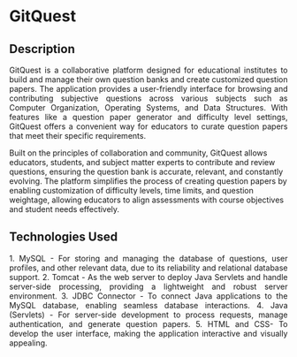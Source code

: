 # GitQuest

## Description
<p align="justify">GitQuest is a collaborative platform designed for educational institutes to build and manage their own question banks and create customized question papers. The application provides a user-friendly interface for browsing and contributing subjective questions across various subjects such as Computer Organization, Operating Systems, and Data Structures. With features like a question paper generator and difficulty level settings, GitQuest offers a convenient way for educators to curate question papers that meet their specific requirements.

Built on the principles of collaboration and community, GitQuest allows educators, students, and subject matter experts to contribute and review questions, ensuring the question bank is accurate, relevant, and constantly evolving. The platform simplifies the process of creating question papers by enabling customization of difficulty levels, time limits, and question weightage, allowing educators to align assessments with course objectives and student needs effectively.</p>

## Technologies Used
<p align="justify">
1. MySQL - For storing and managing the database of questions, user profiles, and other relevant data, due to its reliability and relational database support.
2. Tomcat - As the web server to deploy Java Servlets and handle server-side processing, providing a lightweight and robust server environment.
3. JDBC Connector - To connect Java applications to the MySQL database, enabling seamless database interactions.
4. Java (Servlets) - For server-side development to process requests, manage authentication, and generate question papers.
5. HTML and CSS- To develop the user interface, making the application interactive and visually appealing.
</p>
